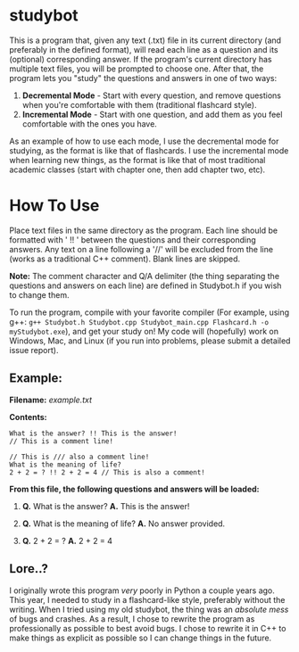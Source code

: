# studybot
This is a program that, given any text (.txt) file in its current directory (and preferably in the defined format), will read each line as a question and its (optional) corresponding answer. If the program's current directory has multiple text files, you will be prompted to choose one. After that, the program lets you "study" the questions and answers in one of two ways:
1. **Decremental Mode** - Start with every question, and remove questions when you're comfortable with them (traditional flashcard style).
2. **Incremental Mode** - Start with one question, and add them as you feel comfortable with the ones you have.

As an example of how to use each mode, I use the decremental mode for studying, as the format is like that of flashcards. I use the incremental mode when learning new things, as the format is like that of most traditional academic classes (start with chapter one, then add chapter two, etc).

# How To Use
Place text files in the same directory as the program. Each line should be formatted with ' !! ' between the questions and their corresponding answers. Any text on a line following a '//' will be excluded from the line (works as a traditional C++ comment). Blank lines are skipped.

**Note:** The comment character and Q/A delimiter (the thing separating the questions and answers on each line) are defined in Studybot.h if you wish to change them.

To run the program, compile with your favorite compiler (For example, using g++: ```g++ Studybot.h Studybot.cpp Studybot_main.cpp Flashcard.h -o myStudybot.exe```), and get your study on! My code will (hopefully) work on Windows, Mac, and Linux (if you run into problems, please submit a detailed issue report).

## Example:
**Filename:** *example.txt*

**Contents:**
```
What is the answer? !! This is the answer!
// This is a comment line!

// This is /// also a comment line!
What is the meaning of life? 
2 + 2 = ? !! 2 + 2 = 4 // This is also a comment!
```
**From this file, the following questions and answers will be loaded:**

1. **Q.** What is the answer? **A.** This is the answer!

2. **Q.** What is the meaning of life? **A.** No answer provided.

3. **Q.** 2 + 2 = ? **A.** 2 + 2 = 4

## Lore..?
I originally wrote this program *very* poorly in Python a couple years ago. This year, I needed to study in a flashcard-like style, preferably without the writing. When I tried using my old studybot, the thing was an *absolute mess* of bugs and crashes. As a result, I chose to rewrite the program as professionally as possible to best avoid bugs. I chose to rewrite it in C++ to make things as explicit as possible so I can change things in the future.
